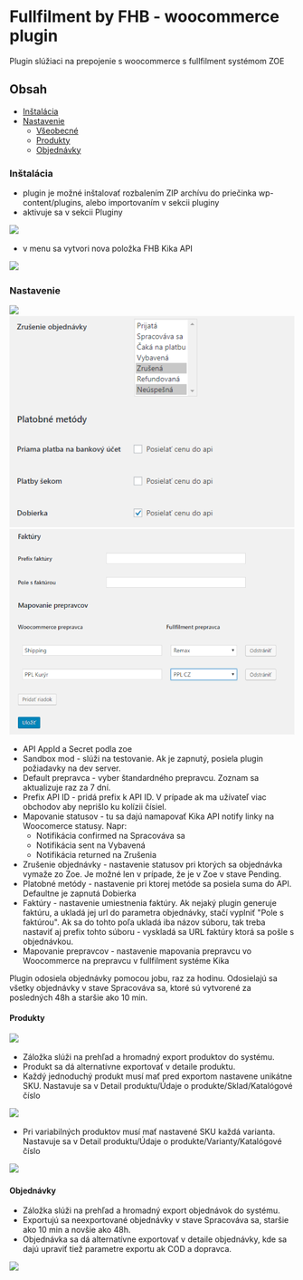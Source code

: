 # Fullfilment by FHB - woocommerce plugin
Plugin slúžiaci na prepojenie s woocommerce s fullfilment systémom ZOE

## Obsah
  - [Inštalácia](#inštalácia)
  - [Nastavenie](#nastavenie)
    - [Všeobecné](#všeobecné)
    - [Produkty](#produkty)
    - [Objednávky](#objednávky)


### Inštalácia
- plugin je možné inštalovať rozbalením ZIP archívu do priečinka wp-content/plugins, alebo importovaním v sekcii pluginy
- aktivuje sa v sekcii Pluginy

![](images/plugin.png)

- v menu sa vytvori nova položka FHB Kika API

![](images/menu.png)

### Nastavenie

![](images/setting.png)
![](images/setting2.png)
![](images/setting3.png)

- API AppId a Secret podla zoe
- Sandbox mod - slúži na testovanie. Ak je zapnutý, posiela plugin požiadavky na dev server.
- Default prepravca - vyber štandardného prepravcu. Zoznam sa aktualizuje raz za 7 dní.
- Prefix API ID - pridá prefix k API ID. V prípade ak ma užívateľ viac obchodov aby neprišlo ku kolízii čísiel. 
- Mapovanie statusov - tu sa dajú namapovať Kika API notify linky na Woocomerce statusy. Napr: 
   - Notifikácia confirmed na Spracováva sa
   - Notifikácia sent na Vybavená
   - Notifikácia returned na Zrušenia
- Zrušenie objednávky - nastavenie statusov pri ktorých sa objednávka vymaže zo Zoe. Je možné len v prípade, že je v Zoe v stave Pending.
- Platobné metódy - nastavenie pri ktorej metóde sa posiela suma do API. Defaultne je zapnutá Dobierka
- Faktúry - nastavenie umiestnenia faktúry. Ak nejaký plugin generuje faktúru, a ukladá jej url do parametra objednávky, stačí vyplniť "Pole s faktúrou". Ak sa do tohto poľa ukladá iba názov súboru, tak treba nastaviť aj prefix tohto súboru - vyskladá sa URL faktúry ktorá sa pošle s objednávkou.
- Mapovanie prepravcov - nastavenie mapovania prepravcu vo Woocommerce na prepravcu v fullfilment systéme Kika

Plugin odosiela objednávky pomocou jobu, raz za hodinu. Odosielajú sa všetky objednávky v stave Spracováva sa, ktoré sú vytvorené za posledných 48h a staršie ako 10 min.

#### Produkty

![](images/product.png)

- Záložka slúži na prehľad a hromadný export produktov do systému.
- Produkt sa dá alternatívne exportovať v detaile produktu.
- Každý jednoduchý produkt musí mať pred exportom nastavene unikátne SKU. Nastavuje sa v Detail produktu/Údaje o produkte/Sklad/Katalógové číslo

![](images/simple.png)

- Pri variabilných produktov musí mať nastavené SKU každá varianta. Nastavuje sa v Detail produktu/Údaje o produkte/Varianty/Katalógové číslo

![](images/variable.png)

#### Objednávky

- Záložka slúži na prehľad a hromadný export objednávok do systému.
- Exportujú sa neexportované objednávky v stave Spracováva sa, staršie ako 10 min a novšie ako 48h.
- Objednávka sa dá alternatívne exportovať v detaile objednávky, kde sa dajú upraviť tiež parametre exportu ak COD a dopravca.

![](images/order.png)